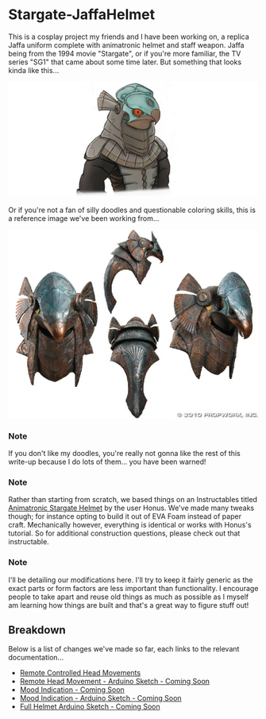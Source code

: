 # Stargate-JaffaHelmet

This is a cosplay project my friends and I have been working on, a replica Jaffa
uniform complete with animatronic helmet and staff weapon. Jaffa being from the
1994 movie "Stargate", or if you're more familiar, the TV series "SG1" that
came about some time later. But something that looks kinda like this...

![Chibi Horus](images/references/ChibiHorus.jpg)

Or if you're not a fan of silly doodles and questionable coloring skills, this
is a reference image we've been working from...

![Horus Reference](images/references/Reference-Horus.jpg)

### Note

If you don't like my doodles, you're really not gonna like the rest of this
write-up because I do lots of them... you have been warned!

### Note

Rather than starting from scratch, we based things on an Instructables titled
[Animatronic Stargate Helmet](http://www.instructables.com/id/Animatronic-Stargate-helmet/)
by the user Honus. We've made many tweaks though; for instance opting to build
it out of EVA Foam instead of paper craft. Mechanically however, everything is
identical or works with Honus's tutorial. So for additional construction
questions, please check out that instructable.

### Note

I'll be detailing our modifications here. I'll try to keep it fairly generic as
the exact parts or form factors are less important than functionality. I
encourage people to take apart and reuse old things as much as possible as I
myself am learning how things are built and that's a great way to figure stuff
out!

## Breakdown

Below is a list of changes we've made so far, each links to the relevant
documentation...

* [Remote Controlled Head Movements](RemoteControl.md)
* [Remote Head Movement - Arduino Sketch - Coming Soon]()
* [Mood Indication - Coming Soon]()
* [Mood Indication - Arduino Sketch - Coming Soon]()
* [Full Helmet Arduino Sketch - Coming Soon]()
